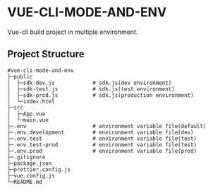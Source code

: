# VUE-CLI-MODE-AND-ENV

Vue-cli build project in multiple environment.


## Project Structure

```plaintext
#vue-cli-mode-and-env
├─public
│  ├─sdk-dev.js            # sdk.js(dev environment)
│  ├─sdk-test.js           # sdk.js(test environment)
│  ├─sdk-prod.js           # sdk.js(production environment)
│  └─index.html
├─src
│  ├─App.vue
│  └─main.vue
├─.env                     # environment variable file(default)
├─.env.development         # environment variable file(dev)
├─.env.test                # environment variable file(test)
├─.env.test-prod           # environment variable file(test)
├─.env.prod                # environment variable file(prod)
├─.gitignore
├─package.json
├─prettier.config.js
├─vue.config.js
└─README.md
```
